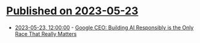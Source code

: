 # [Published on 2023-05-23](index.md)

* [2023-05-23, 12:00:00](https://tech.slashdot.org/story/23/05/23/0810224/google-ceo-building-ai-responsibly-is-the-only-race-that-really-matters?utm_source=rss1.0mainlinkanon&utm_medium=feed) - [Google CEO: Building AI Responsibly is the Only Race That Really Matters](https://tech.slashdot.org/story/23/05/23/0810224/google-ceo-building-ai-responsibly-is-the-only-race-that-really-matters?utm_source=rss1.0mainlinkanon&utm_medium=feed)
